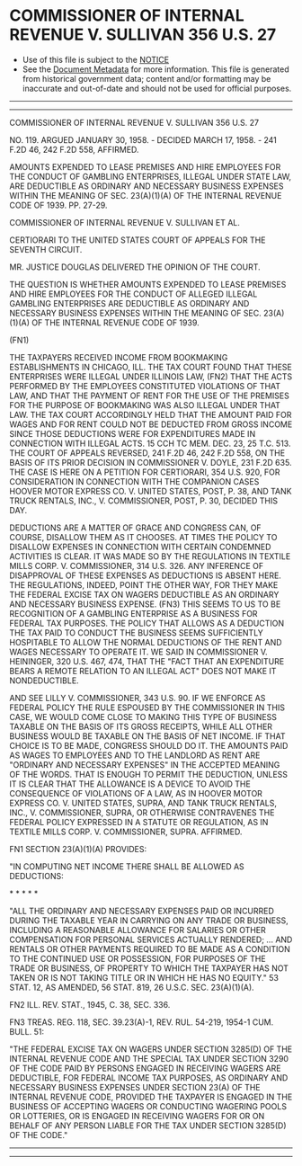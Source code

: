 ---
---

# COMMISSIONER OF INTERNAL REVENUE V. SULLIVAN 356 U.S. 27

* Use of this file is subject to the [NOTICE](https://github.com/publicdocs/notice/blob/master/NOTICE)
* See the [Document Metadata](../../../) for more information.
  This file is generated from historical government data; content and/or formatting may be inaccurate and out-of-date and should not be used for official purposes.

----------
----------

COMMISSIONER OF INTERNAL REVENUE V. SULLIVAN 356 U.S. 27

NO. 119.  ARGUED JANUARY 30, 1958.  - DECIDED MARCH 17, 1958.  - 241 F.2D 46, 242 F.2D 558, AFFIRMED.

AMOUNTS EXPENDED TO LEASE PREMISES AND HIRE EMPLOYEES FOR THE CONDUCT OF GAMBLING ENTERPRISES, ILLEGAL UNDER STATE LAW, ARE DEDUCTIBLE AS ORDINARY AND NECESSARY BUSINESS EXPENSES WITHIN THE MEANING OF SEC. 23(A)(1)(A) OF THE INTERNAL REVENUE CODE OF 1939.  PP. 27-29.

COMMISSIONER OF INTERNAL REVENUE V. SULLIVAN ET AL.

CERTIORARI TO THE UNITED STATES COURT OF APPEALS FOR THE SEVENTH CIRCUIT.

MR. JUSTICE DOUGLAS DELIVERED THE OPINION OF THE COURT.

THE QUESTION IS WHETHER AMOUNTS EXPENDED TO LEASE PREMISES AND HIRE EMPLOYEES FOR THE CONDUCT OF ALLEGED ILLEGAL GAMBLING ENTERPRISES ARE DEDUCTIBLE AS ORDINARY AND NECESSARY BUSINESS EXPENSES WITHIN THE MEANING OF SEC. 23(A)(1)(A) OF THE INTERNAL REVENUE CODE OF 1939.

(FN1)

THE TAXPAYERS RECEIVED INCOME FROM BOOKMAKING ESTABLISHMENTS IN CHICAGO, ILL.  THE TAX COURT FOUND THAT THESE ENTERPRISES WERE ILLEGAL UNDER ILLINOIS LAW, (FN2) THAT THE ACTS PERFORMED BY THE EMPLOYEES CONSTITUTED VIOLATIONS OF THAT LAW, AND THAT THE PAYMENT OF RENT FOR THE USE OF THE PREMISES FOR THE PURPOSE OF BOOKMAKING WAS ALSO ILLEGAL UNDER THAT LAW.  THE TAX COURT ACCORDINGLY HELD THAT THE AMOUNT PAID FOR WAGES AND FOR RENT COULD NOT BE DEDUCTED FROM GROSS INCOME SINCE THOSE DEDUCTIONS WERE FOR EXPENDITURES MADE IN CONNECTION WITH ILLEGAL ACTS.  15 CCH TC MEM. DEC. 23, 25 T.C. 513.  THE COURT OF APPEALS REVERSED, 241 F.2D 46, 242 F.2D 558, ON THE BASIS OF ITS PRIOR DECISION IN COMMISSIONER V. DOYLE, 231 F.2D 635.  THE CASE IS HERE ON A PETITION FOR CERTIORARI, 354 U.S. 920, FOR CONSIDERATION IN CONNECTION WITH THE COMPANION CASES HOOVER MOTOR EXPRESS CO. V. UNITED STATES, POST, P. 38, AND TANK TRUCK RENTALS, INC., V. COMMISSIONER, POST, P. 30, DECIDED THIS DAY.

DEDUCTIONS ARE A MATTER OF GRACE AND CONGRESS CAN, OF COURSE, DISALLOW THEM AS IT CHOOSES.  AT TIMES THE POLICY TO DISALLOW EXPENSES IN CONNECTION WITH CERTAIN CONDEMNED ACTIVITIES IS CLEAR.  IT WAS MADE SO BY THE REGULATIONS IN TEXTILE MILLS CORP. V. COMMISSIONER, 314 U.S. 326.  ANY INFERENCE OF DISAPPROVAL OF THESE EXPENSES AS DEDUCTIONS IS ABSENT HERE.  THE REGULATIONS, INDEED, POINT THE OTHER WAY, FOR THEY MAKE THE FEDERAL EXCISE TAX ON WAGERS DEDUCTIBLE AS AN ORDINARY AND NECESSARY BUSINESS EXPENSE.  (FN3)  THIS SEEMS TO US TO BE RECOGNITION OF A GAMBLING ENTERPRISE AS A BUSINESS FOR FEDERAL TAX PURPOSES.  THE POLICY THAT ALLOWS AS A DEDUCTION THE TAX PAID TO CONDUCT THE BUSINESS SEEMS SUFFICIENTLY HOSPITABLE TO ALLOW THE NORMAL DEDUCTIONS OF THE RENT AND WAGES NECESSARY TO OPERATE IT.  WE SAID IN COMMISSIONER V. HEININGER, 320 U.S. 467, 474, THAT THE "FACT THAT AN EXPENDITURE BEARS A REMOTE RELATION TO AN ILLEGAL ACT" DOES NOT MAKE IT NONDEDUCTIBLE.

AND SEE LILLY V. COMMISSIONER, 343 U.S. 90.  IF WE ENFORCE AS FEDERAL POLICY THE RULE ESPOUSED BY THE COMMISSIONER IN THIS CASE, WE WOULD COME CLOSE TO MAKING THIS TYPE OF BUSINESS TAXABLE ON THE BASIS OF ITS GROSS RECEIPTS, WHILE ALL OTHER BUSINESS WOULD BE TAXABLE ON THE BASIS OF NET INCOME.  IF THAT CHOICE IS TO BE MADE, CONGRESS SHOULD DO IT. THE AMOUNTS PAID AS WAGES TO EMPLOYEES AND TO THE LANDLORD AS RENT ARE "ORDINARY AND NECESSARY EXPENSES" IN THE ACCEPTED MEANING OF THE WORDS.  THAT IS ENOUGH TO PERMIT THE DEDUCTION, UNLESS IT IS CLEAR THAT THE ALLOWANCE IS A DEVICE TO AVOID THE CONSEQUENCE OF VIOLATIONS OF A LAW, AS IN HOOVER MOTOR EXPRESS CO. V. UNITED STATES, SUPRA, AND TANK TRUCK RENTALS, INC., V. COMMISSIONER, SUPRA, OR OTHERWISE CONTRAVENES THE FEDERAL POLICY EXPRESSED IN A STATUTE OR REGULATION, AS IN TEXTILE MILLS CORP. V. COMMISSIONER, SUPRA.  AFFIRMED.

FN1  SECTION 23(A)(1)(A) PROVIDES:

"IN COMPUTING NET INCOME THERE SHALL BE ALLOWED AS DEDUCTIONS:

\*         \*         \* \*         \*

"ALL THE ORDINARY AND NECESSARY EXPENSES PAID OR INCURRED DURING THE TAXABLE YEAR IN CARRYING ON ANY TRADE OR BUSINESS, INCLUDING A REASONABLE ALLOWANCE FOR SALARIES OR OTHER COMPENSATION FOR PERSONAL SERVICES ACTUALLY RENDERED; ...  AND RENTALS OR OTHER PAYMENTS REQUIRED TO BE MADE AS A CONDITION TO THE CONTINUED USE OR POSSESSION, FOR PURPOSES OF THE TRADE OR BUSINESS, OF PROPERTY TO WHICH THE TAXPAYER HAS NOT TAKEN OR IS NOT TAKING TITLE OR IN WHICH HE HAS NO EQUITY."  53 STAT. 12, AS AMENDED, 56 STAT. 819, 26 U.S.C.  SEC. 23(A)(1)(A).

FN2  ILL. REV. STAT., 1945, C. 38, SEC. 336.

FN3  TREAS. REG. 118, SEC. 39.23(A)-1, REV. RUL. 54-219, 1954-1 CUM. BULL.  51:

"THE FEDERAL EXCISE TAX ON WAGERS UNDER SECTION 3285(D) OF THE INTERNAL REVENUE CODE AND THE SPECIAL TAX UNDER SECTION 3290 OF THE CODE PAID BY PERSONS ENGAGED IN RECEIVING WAGERS ARE DEDUCTIBLE, FOR FEDERAL INCOME TAX PURPOSES, AS ORDINARY AND NECESSARY BUSINESS EXPENSES UNDER SECTION 23(A) OF THE INTERNAL REVENUE CODE, PROVIDED THE TAXPAYER IS ENGAGED IN THE BUSINESS OF ACCEPTING WAGERS OR CONDUCTING WAGERING POOLS OR LOTTERIES, OR IS ENGAGED IN RECEIVING WAGERS FOR OR ON BEHALF OF ANY PERSON LIABLE FOR THE TAX UNDER SECTION 3285(D) OF THE CODE."


----------
----------

